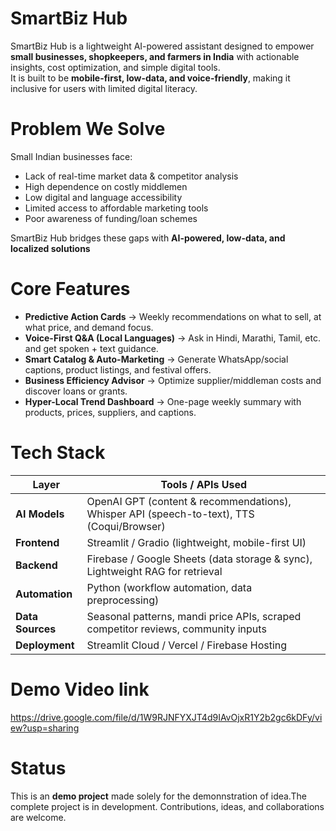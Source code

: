 # SmartBiz Hub

SmartBiz Hub is a lightweight AI-powered assistant designed to empower **small businesses, shopkeepers, and farmers in India** with actionable insights, cost optimization, and simple digital tools.  
It is built to be **mobile-first, low-data, and voice-friendly**, making it inclusive for users with limited digital literacy.

# Problem We Solve
Small Indian businesses face:  
- Lack of real-time market data & competitor analysis  
- High dependence on costly middlemen  
- Low digital and language accessibility  
- Limited access to affordable marketing tools  
- Poor awareness of funding/loan schemes  

SmartBiz Hub bridges these gaps with **AI-powered, low-data, and localized solutions**

# Core Features
- **Predictive Action Cards** → Weekly recommendations on what to sell, at what price, and demand focus.  
- **Voice-First Q&A (Local Languages)** → Ask in Hindi, Marathi, Tamil, etc. and get spoken + text guidance.  
- **Smart Catalog & Auto-Marketing** → Generate WhatsApp/social captions, product listings, and festival offers.  
- **Business Efficiency Advisor** → Optimize supplier/middleman costs and discover loans or grants.  
- **Hyper-Local Trend Dashboard** → One-page weekly summary with products, prices, suppliers, and captions.  

# Tech Stack

| Layer            | Tools / APIs Used                                                                  |
|------------------|------------------------------------------------------------------------------------|
| **AI Models**    | OpenAI GPT (content & recommendations), Whisper API (speech-to-text), TTS (Coqui/Browser) |
| **Frontend**     | Streamlit / Gradio (lightweight, mobile-first UI)                                  |
| **Backend**      | Firebase / Google Sheets (data storage & sync), Lightweight RAG for retrieval      |
| **Automation**   | Python (workflow automation, data preprocessing)                                   |
| **Data Sources** | Seasonal patterns, mandi price APIs, scraped competitor reviews, community inputs  |
| **Deployment**   | Streamlit Cloud / Vercel / Firebase Hosting                                        |

# Demo Video link 
https://drive.google.com/file/d/1W9RJNFYXJT4d9IAvOjxR1Y2b2gc6kDFy/view?usp=sharing

# Status
This is an **demo project** made solely for the demonnstration of idea.The complete project is in development. Contributions, ideas, and collaborations are welcome.  
